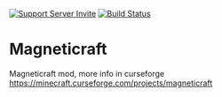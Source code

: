 [![Support Server Invite](https://img.shields.io/badge/Join-Magneticraft-7289DA.svg?style=flat-square)](https://discord.gg/EhYbA97)
[![Build Status](https://travis-ci.org/Magneticraft-Team/Magneticraft.svg?branch=kt1.9)](https://travis-ci.org/Magneticraft-Team/Magneticraft)

# Magneticraft
Magneticraft mod, more info in curseforge https://minecraft.curseforge.com/projects/magneticraft
